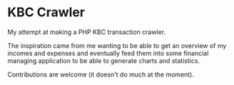 # KBC Crawler

My attempt at making a PHP KBC transaction crawler.

The inspiration came from me wanting to be able to get an overview of my incomes and expenses and eventually
feed them into some financial managing application to be able to generate charts and statistics.


Contributions are welcome (it doesn't do much at the moment).